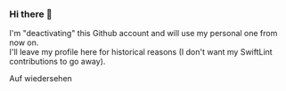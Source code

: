 ### Hi there 👋

I'm "deactivating" this Github account and will use my personal one from now on.   
I'll leave my profile here for historical reasons (I don't want my SwiftLint contributions to go away).

Auf wiedersehen

